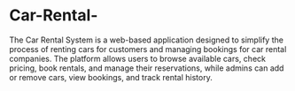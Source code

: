 # Car-Rental-
The Car Rental System is a web-based application designed to simplify the process of renting cars for customers and managing bookings for car rental companies. The platform allows users to browse available cars, check pricing, book rentals, and manage their reservations, while admins can add or remove cars, view bookings, and track rental history.
